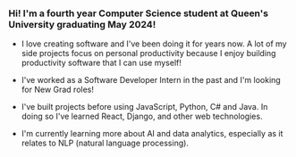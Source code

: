 ### Hi! I'm a fourth year Computer Science student at Queen's University graduating May 2024!

- I love creating software and I've been doing it for years now. A lot of my side projects focus on personal productivity because I enjoy building productivity software that I can use myself!

- I've worked as a Software Developer Intern in the past and I'm looking for New Grad roles!

- I've built projects before using JavaScript, Python, C# and Java. In doing so I've learned React, Django, and other web technologies.

- I'm currently learning more about AI and data analytics, especially as it relates to NLP (natural language processing).
 <!--
**wivn/wivn** is a ✨ _special_ ✨ repository because its `README.md` (this file) appears on your GitHub profile.

Here are some ideas to get you started:

- 🔭 I’m currently working on ...
- 🌱 I’m currently learning ...
- 👯 I’m looking to collaborate on ...
- 🤔 I’m looking for help with ...
- 💬 Ask me about ...
- 📫 How to reach me: ...
- 😄 Pronouns: ...
- ⚡ Fun fact: ...
-->
